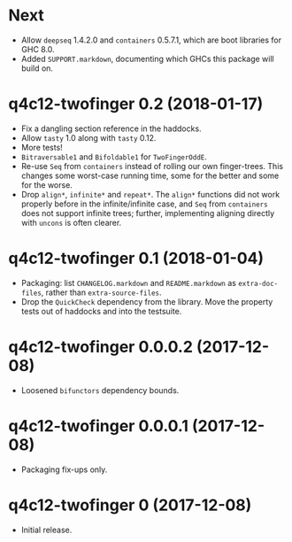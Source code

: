Next
====

* Allow `deepseq` 1.4.2.0 and `containers` 0.5.7.1, which are boot libraries for GHC 8.0.
* Added `SUPPORT.markdown`, documenting which GHCs this package will build on.

q4c12-twofinger 0.2 (2018-01-17)
================================

* Fix a dangling section reference in the haddocks.
* Allow `tasty` 1.0 along with `tasty` 0.12.
* More tests!
* `Bitraversable1` and `Bifoldable1` for `TwoFingerOddE`.
* Re-use `Seq` from `containers` instead of rolling our own finger-trees. This changes some worst-case running time, some for the better and some for the worse.
* Drop `align*`, `infinite*` and `repeat*`. The `align*` functions did not work properly before in the infinite/infinite case, and `Seq` from `containers` does not support infinite trees; further, implementing aligning directly with `uncons` is often clearer.

q4c12-twofinger 0.1 (2018-01-04)
================================

* Packaging: list `CHANGELOG.markdown` and `README.markdown` as `extra-doc-files`, rather than `extra-source-files`.
* Drop the `QuickCheck` dependency from the library. Move the property tests out of haddocks and into the testsuite.

q4c12-twofinger 0.0.0.2 (2017-12-08)
====================================

* Loosened `bifunctors` dependency bounds.

q4c12-twofinger 0.0.0.1 (2017-12-08)
====================================

* Packaging fix-ups only.

q4c12-twofinger 0 (2017-12-08)
==============================

* Initial release.
